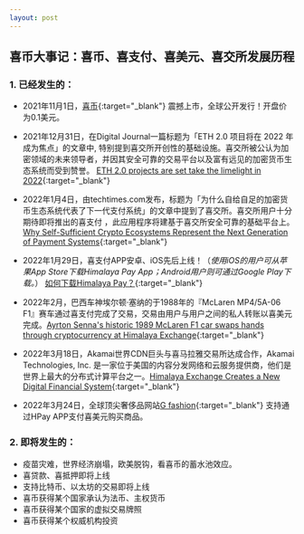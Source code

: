 ```yaml
---
layout: post
---
```



## 喜币大事记：喜币、喜支付、喜美元、喜交所发展历程 

### 1. 已经发生的：


- 2021年11月1日，[喜币](https://himalaya.exchange/trading/){:target="_blank"} 震撼上市，全球公开发行！开盘价为0.1美元。
- 2021年12月31日，在Digital Journal一篇标题为「ETH 2.0 项目将在 2022 年成为焦点」的文章中, 特别提到喜交所开创性的基础设施。喜交所被公认为加密领域的未来领导者，并因其安全可靠的交易平台以及富有远见的加密货币生态系统而受到赞誉。
[ETH 2.0 projects are set take the limelight in 2022](https://www.digitaljournal.com/business/eth-2-0-projects-are-set-take-the-limelight-in-2022/article){:target="_blank"}  

- 2022年1月4日，由techtimes.com发布，标题为「为什么自给自足的加密货币生态系统代表了下一代支付系统」的文章中提到了喜交所。喜交所用户十分期待即将推出的喜支付 ，此应用程序将建基于喜交所安全可靠的基础平台上。[Why Self-Sufficient Crypto Ecosystems Represent the Next Generation of Payment Systems](https://www.techtimes.com/articles/270060/20220104/why-self-sufficient-crypto-ecosystems-represent-the-next-generation-of-payment-systems.htm){:target="_blank"}  
- 2022年1月29日，喜支付APP安卓、iOS先后上线！（*使用iOS的用户可从苹果App Store下载Himalaya Pay App；Android用户则可通过Google Play下载。*）
[如何下载Himalaya Pay？](https://himalaya-exchange.zendesk.com/hc/zh-cn/articles/4419156281105-%E5%A6%82%E4%BD%95%E4%B8%8B%E8%BD%BDHimalaya-Pay-){:target="_blank"}  
- 2022年2月，巴西车神埃尔顿·塞纳的于1988年的『McLaren MP4/5A-06 F1』赛车通过喜支付完成了交易，交易由用户与用户之间的私人转账以喜美元完成。[Ayrton Senna's historic 1989 McLaren F1 car swaps hands through cryptocurrency at Himalaya Exchange](https://www.prnewswire.co.uk/news-releases/ayrton-senna-s-historic-1989-mclaren-f1-car-swaps-hands-through-cryptocurrency-at-himalaya-exchange-880227508.html){:target="_blank"} 
- 2022年3月18日，Akamai世界CDN巨头与喜马拉雅交易所达成合作，Akamai Technologies, Inc. 是一家位于美国的内容分发网络和云服务提供商，他们是世界上最大的分布式计算平台之一。[Himalaya Exchange Creates a New Digital Financial System](https://www.akamai.com/blog/edge/himalaya-exchange?utm_source=twitter&utm_medium=social_corporate&utm_campaign=F-MC-52611){:target="_blank"} 
- 2022年3月24日，全球顶尖奢侈品网站[G fashion](https://gfashion.com/){:target="_blank"} 支持通过HPay APP支付喜美元购买商品。



### 2. 即将发生的：


- 疫苗灾难，世界经济崩塌，欧美脱钩，看喜币的蓄水池效应。
- 喜贷款、喜抵押即将上线
- 支持比特币、以太坊的交易即将上线
- 喜币获得某个国家承认为法币、主权货币
- 喜币获得某个国家的虚拟交易牌照
- 喜币获得某个权威机构投资


